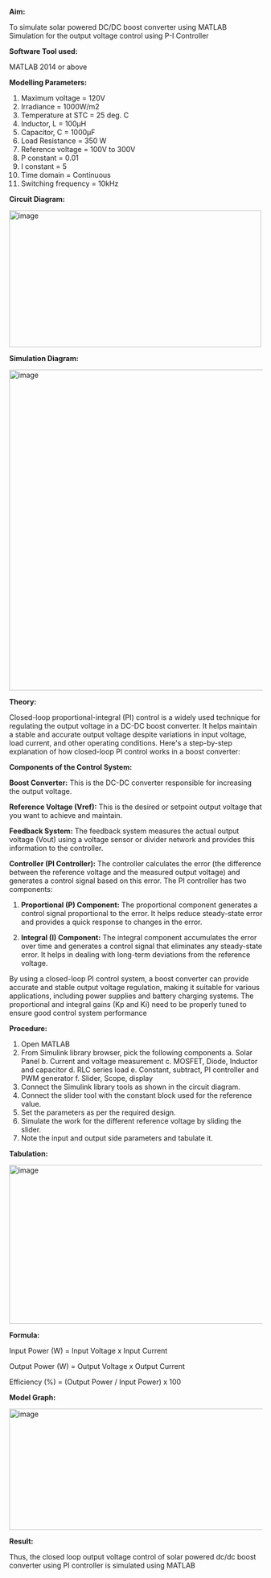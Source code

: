 **Aim:**

To simulate solar powered DC/DC boost converter using MATLAB Simulation for the output voltage control using P-I Controller

**Software Tool used:**

MATLAB 2014 or above

**Modelling Parameters:**
1. Maximum voltage = 120V
2. Irradiance = 1000W/m2
3. Temperature at STC = 25 deg. C
4. Inductor, L = 100µH
5. Capacitor, C = 1000µF
6. Load Resistance = 350 W
7. Reference voltage = 100V to 300V
8. P constant = 0.01
9. I constant = 5
10. Time domain = Continuous
11. Switching frequency = 10kHz

**Circuit Diagram:**

<img width="501" height="272" alt="image" src="https://github.com/user-attachments/assets/7be7d64c-592e-42fa-af23-27e1c32a6a3a" />

**Simulation Diagram:**

<img width="1434" height="638" alt="image" src="https://github.com/user-attachments/assets/80b039b8-7164-4062-92e3-61b67aa79805" />

**Theory:**

Closed-loop proportional-integral (PI) control is a widely used technique for regulating the output voltage in a DC-DC boost converter. It helps maintain a stable and accurate output voltage despite variations in input voltage, load current, and other operating conditions. Here's a step-by-step explanation of how closed-loop PI control works in a boost converter:

**Components of the Control System:**

**Boost Converter:** This is the DC-DC converter responsible for increasing the output voltage.

**Reference Voltage (Vref):** This is the desired or setpoint output voltage that you want to achieve and maintain.

**Feedback System:** The feedback system measures the actual output voltage (Vout) using a voltage sensor or divider network and provides this information to the controller.

**Controller (PI Controller):** The controller calculates the error (the difference between the reference voltage and the measured output voltage) and generates a control signal based on this error. The PI controller has two components:

1. **Proportional (P) Component:** The proportional component generates a control signal proportional to the error. It helps reduce steady-state error and provides a quick response to changes in the error.

2. **Integral (I) Component:** The integral component accumulates the error over time and generates a control signal that eliminates any steady-state error. It helps in dealing with long-term deviations from the reference voltage.

By using a closed-loop PI control system, a boost converter can provide accurate and stable output voltage regulation, making it suitable for various applications, including power supplies and battery charging systems. The proportional and integral gains (Kp and Ki) need to be properly tuned to ensure good control system performance

**Procedure:**
1.	Open MATLAB
2.	From Simulink library browser, pick the following components
  a.	Solar Panel
  b.	Current and voltage measurement
  c.	MOSFET, Diode, Inductor and capacitor
  d.	RLC series load
  e.	Constant, subtract, PI controller and PWM generator
  f.	Slider, Scope, display
3.	Connect the Simulink library tools as shown in the circuit diagram.
4.	Connect the slider tool with the constant block used for the reference value.
5.	Set the parameters as per the required design.
6.	Simulate the work for the different reference voltage by sliding the slider. 
7.	Note the input and output side parameters and tabulate it.

**Tabulation:**

<img width="618" height="316" alt="image" src="https://github.com/user-attachments/assets/5ae83473-e300-4be8-8e78-c24fe8ddc4e7" />

**Formula:**

Input Power (W) = Input Voltage x Input Current

Output Power (W) = Output Voltage x Output Current

Efficiency (%) = (Output Power / Input Power) x 100

**Model Graph:**

<img width="616" height="241" alt="image" src="https://github.com/user-attachments/assets/3dbf5e60-8d2d-4c17-a592-7a1913d59081" />

**Result:**

Thus, the closed loop output voltage control of solar powered dc/dc boost converter using PI controller is simulated using MATLAB
